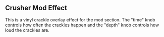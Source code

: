 ## Crusher Mod Effect

This is a vinyl crackle overlay effect for the mod section. The "time" knob controls how often the crackles happen and the "depth" knob controls how loud the crackles are.